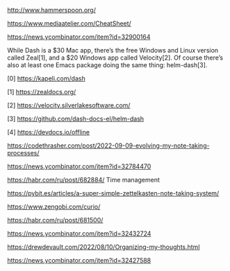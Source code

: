 http://www.hammerspoon.org/

https://www.mediaatelier.com/CheatSheet/

https://news.ycombinator.com/item?id=32900164

While Dash is a $30 Mac app, there’s the free Windows and Linux version called Zeal[1], 
and a $20 Windows app called Velocity[2]. 
Of course there’s also at least one Emacs package doing the same thing: helm-dash[3].

[0] https://kapeli.com/dash

[1] https://zealdocs.org/ 

[2] https://velocity.silverlakesoftware.com/ 

[3] https://github.com/dash-docs-el/helm-dash

[4]  https://devdocs.io/offline


https://codethrasher.com/post/2022-09-09-evolving-my-note-taking-processes/

https://news.ycombinator.com/item?id=32784470

https://habr.com/ru/post/682884/   Time management

https://pybit.es/articles/a-super-simple-zettelkasten-note-taking-system/

https://www.zengobi.com/curio/

https://habr.com/ru/post/681500/

https://news.ycombinator.com/item?id=32432724

https://drewdevault.com/2022/08/10/Organizing-my-thoughts.html

https://news.ycombinator.com/item?id=32427588
